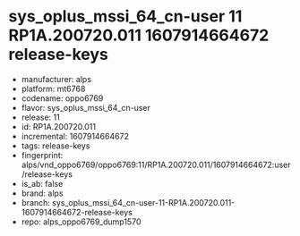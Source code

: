 # sys_oplus_mssi_64_cn-user 11 RP1A.200720.011 1607914664672 release-keys
- manufacturer: alps
- platform: mt6768
- codename: oppo6769
- flavor: sys_oplus_mssi_64_cn-user
- release: 11
- id: RP1A.200720.011
- incremental: 1607914664672
- tags: release-keys
- fingerprint: alps/vnd_oppo6769/oppo6769:11/RP1A.200720.011/1607914664672:user/release-keys
- is_ab: false
- brand: alps
- branch: sys_oplus_mssi_64_cn-user-11-RP1A.200720.011-1607914664672-release-keys
- repo: alps_oppo6769_dump1570
